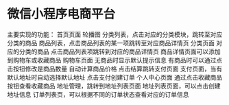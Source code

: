 # 微信小程序电商平台
主要实现的功能：
首页页面
轮播图
分类列表，点击对应的分类模块，跳转至对应分类的商品
商品列表，点击商品列表的某一项跳转至对应商品详情页
分类页面
对应的分类的商品
点击商品列表项跳转到对应的商品详情页
商品详情页面可以添加到购物车或收藏商品
购物车页面
无商品时显示默认提示信息
有商品时可以通过点击按钮修改是商品数量
自动计算商品价格
点击结算跳转支付页面
支付页面，当有默认地址时自动选择默认地址
点击支付创建订单
个人中心页面
通过点击收藏商品按钮查看收藏商品
地址管理，跳转到地址列表页面
地址列表页面，可以点击创建地址信息
订单列表页，可以根据不同的订单状态查看对应的订单信息

